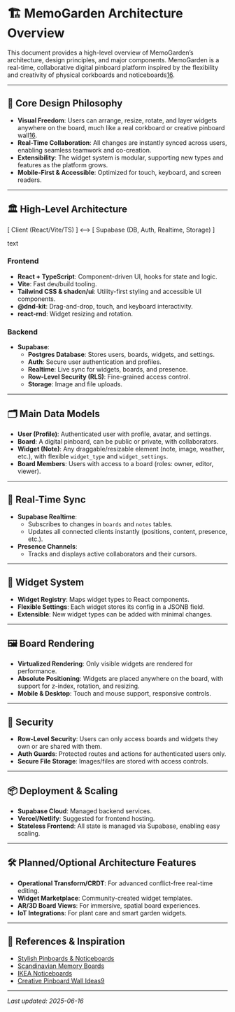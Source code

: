 # 🏗️ MemoGarden Architecture Overview

This document provides a high-level overview of MemoGarden’s architecture, design principles, and major components. MemoGarden is a real-time, collaborative digital pinboard platform inspired by the flexibility and creativity of physical corkboards and noticeboards[1][3][6][7].

---

## 🌳 Core Design Philosophy

- **Visual Freedom**: Users can arrange, resize, rotate, and layer widgets anywhere on the board, much like a real corkboard or creative pinboard wall[1][2][6].
- **Real-Time Collaboration**: All changes are instantly synced across users, enabling seamless teamwork and co-creation.
- **Extensibility**: The widget system is modular, supporting new types and features as the platform grows.
- **Mobile-First & Accessible**: Optimized for touch, keyboard, and screen readers.

---

## 🏛️ High-Level Architecture

[ Client (React/Vite/TS) ] <--> [ Supabase (DB, Auth, Realtime, Storage) ]

text

### **Frontend**
- **React + TypeScript**: Component-driven UI, hooks for state and logic.
- **Vite**: Fast dev/build tooling.
- **Tailwind CSS & shadcn/ui**: Utility-first styling and accessible UI components.
- **@dnd-kit**: Drag-and-drop, touch, and keyboard interactivity.
- **react-rnd**: Widget resizing and rotation.

### **Backend**
- **Supabase**:  
  - **Postgres Database**: Stores users, boards, widgets, and settings.
  - **Auth**: Secure user authentication and profiles.
  - **Realtime**: Live sync for widgets, boards, and presence.
  - **Row-Level Security (RLS)**: Fine-grained access control.
  - **Storage**: Image and file uploads.

---

## 🗂️ Main Data Models

- **User (Profile)**: Authenticated user with profile, avatar, and settings.
- **Board**: A digital pinboard, can be public or private, with collaborators.
- **Widget (Note)**: Any draggable/resizable element (note, image, weather, etc.), with flexible `widget_type` and `widget_settings`.
- **Board Members**: Users with access to a board (roles: owner, editor, viewer).

---

## 🔄 Real-Time Sync

- **Supabase Realtime**:  
  - Subscribes to changes in `boards` and `notes` tables.
  - Updates all connected clients instantly (positions, content, presence, etc.).
- **Presence Channels**:  
  - Tracks and displays active collaborators and their cursors.

---

## 🧩 Widget System

- **Widget Registry**: Maps widget types to React components.
- **Flexible Settings**: Each widget stores its config in a JSONB field.
- **Extensible**: New widget types can be added with minimal changes.

---

## 🖼️ Board Rendering

- **Virtualized Rendering**: Only visible widgets are rendered for performance.
- **Absolute Positioning**: Widgets are placed anywhere on the board, with support for z-index, rotation, and resizing.
- **Mobile & Desktop**: Touch and mouse support, responsive controls.

---

## 🔐 Security

- **Row-Level Security**: Users can only access boards and widgets they own or are shared with them.
- **Auth Guards**: Protected routes and actions for authenticated users only.
- **Secure File Storage**: Images/files are stored with access controls.

---

## 📦 Deployment & Scaling

- **Supabase Cloud**: Managed backend services.
- **Vercel/Netlify**: Suggested for frontend hosting.
- **Stateless Frontend**: All state is managed via Supabase, enabling easy scaling.

---

## 🛠️ Planned/Optional Architecture Features

- **Operational Transform/CRDT**: For advanced conflict-free real-time editing.
- **Widget Marketplace**: Community-created widget templates.
- **AR/3D Board Views**: For immersive, spatial board experiences.
- **IoT Integrations**: For plant care and smart garden widgets.

---

## 📝 References & Inspiration

- [Stylish Pinboards & Noticeboards][1]
- [Scandinavian Memory Boards][6]
- [IKEA Noticeboards][7]
- [Creative Pinboard Wall Ideas][2][9]

---

*Last updated: 2025-06-16*

[1]: https://www.livingetc.com/shopping/stylish-pinboards
[2]: https://www.pinterest.com/pin/home--14707136270466185/
[3]: https://www.notonthehighstreet.com/home/storage-organisers/noticeboards
[6]: https://www.finnishdesignshop.com/en-us/decor/posters-memory-boards/memory-boards
[7]: https://www.ikea.com/in/en/cat/noticeboards-10574/
[9]: https://www.pinterest.com/ideas/office-memo-board-ideas/936750612788/
